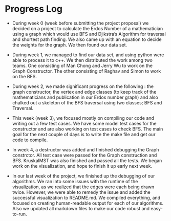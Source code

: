 # Progress Log


- During week 0 (week before submitting the project proposal) we decided on a project to calculate the Erdos Number of a mathematician using a graph which would use BFS and Djikstra’s Algorithm for traversal and shortest path finding. We also came up with an equation to decide the weights for the graph. We then found our data set. 

- During week 1, we managed to find our data set, and using python were able to process it to c++. We then distributed the work among two teams. One consisting of Man Chong and Jerry Wu to work on the Graph Constructor. The other consisting of Raghav and Simon to work on the BFS. 

- During week 2, we made significant progress on the following : the graph constructor, the vertex and edge classes (to keep track of the mathematicians and publication in our Erdos number graph) and also chalked out a skeleton of the BFS traversal using two classes; BFS and Traversal. 

- This week (week 3), we focused mostly on compiling our code and writing out a few test cases. We have some model test cases for the constructor and are also working on test cases to check BFS. The main goal for the next couple of days is to write the make file and get our code to compile.

- In week 4, a destructor was added and finished debugging the Graph constrctor. All test case were passed for the Graph construction and BFS. KruskalMST was also finished and passed all the tests. We began work on the visualization, and hope to finish it up early next week.

- In our last week of the project, we finished up the debugging of our algorithms. We ran into some issues with the runtime of the visualization, as we realized that the edges were each being drawn twice. However, we were able to remedy the issue and added the successful visualization to README.md. We compiled everything, and focused on creating human-readable output for each of our algorithms. Also we updated all markdown files to make our code robust and easy-to-run.
